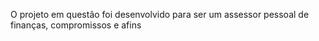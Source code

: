 O projeto em questão foi desenvolvido para ser um assessor pessoal de finanças, compromissos e afins
